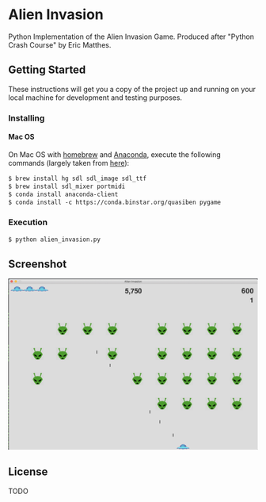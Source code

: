 # Alien Invasion
Python Implementation of the Alien Invasion Game.
Produced after "Python Crash Course" by Eric Matthes.

## Getting Started
These instructions will get you a copy of the project up and running on your local machine for development and testing purposes.

### Installing
#### Mac OS
On Mac OS with [homebrew](https://brew.sh) and [Anaconda](https://www.anaconda.com/distribution/), execute the following commands (largely taken from [here](https://stackoverflow.com/questions/29137369/installing-pygame-module-in-anaconda-mac)):
```
$ brew install hg sdl sdl_image sdl_ttf
$ brew install sdl_mixer portmidi
$ conda install anaconda-client
$ conda install -c https://conda.binstar.org/quasiben pygame
```

### Execution
```
$ python alien_invasion.py
```

## Screenshot
![Image not found](images/screenshot_1.png "Screenshot")

## License
TODO
